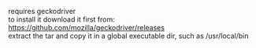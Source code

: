 requires geckodriver\
to install it download it first from:\
https://github.com/mozilla/geckodriver/releases \
extract the tar and copy it in a global executable dir, such as /usr/local/bin
